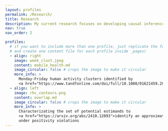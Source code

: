 ```yaml
---
layout: profiles
permalink: /Research/
title: Research
description: My current research focuses on developing causal inference and statistical and machine learning methods for large observational studies, generally, and mobile health data (e.g., accelerometer, heart rate, and GPS tracking data, etc.), specifically. I am especially interested in constructing methods that are both rigorous and flexible such that they are accessible to healthcare professionals and can be tailored to various research questions of interest. More specifics about the data and problems that motivate my current work can be found below.
nav: true
nav_order: 2

profiles:
  # if you want to include more than one profile, just replicate the following block
  # and create one content file for each profile inside _pages/
  - align: right
    image: week_clust.jpeg
    content: mobile_health.md
    image_circular: false # crops the image to make it circular
    more_info: >
      Monday-Friday human activity clusters identified by
      <a href="https://www.tandfonline.com/doi/full/10.1080/01621459.2025.2506196">Adjacency Matrix Decomposition Clustering</a>
  - align: left
    image: rhc_contours.png
    content: overlap.md
    image_circular: false # crops the image to make it circular
    more_info: >
      Characterizating the set of potential estimands to
      <a href="https://arxiv.org/abs/2410.12093">identify an approximately optimal estimand</a>
      under positivity violations
---
```

